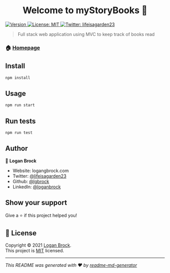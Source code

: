 <h1 align="center">Welcome to myStoryBooks 👋</h1>
<p>
  <a href="https://www.npmjs.com/package/storybooks" target="_blank">
    <img alt="Version" src="https://img.shields.io/npm/v/storybooks.svg">
  </a>
  <a href="https://tlo.mit.edu/learn-about-intellectual-property/software-and-open-source-licensing" target="_blank">
    <img alt="License: MIT" src="https://img.shields.io/badge/License-MIT-yellow.svg" />
  </a>
  <a href="https://twitter.com/lifeisagarden23" target="_blank">
    <img alt="Twitter: lifeisagarden23" src="https://img.shields.io/twitter/follow/lifeisagarden23.svg?style=social" />
  </a>
</p>

> Full stack web application using MVC to keep track of books read

### 🏠 [Homepage](https://github.com/lgbrock/myStoryBooks)

## Install

```sh
npm install
```

## Usage

```sh
npm run start
```

## Run tests

```sh
npm run test
```

## Author

👤 **Logan Brock**

- Website: logangbrock.com
- Twitter: [@lifeisagarden23](https://twitter.com/lifeisagarden23)
- Github: [@lgbrock](https://github.com/lgbrock)
- LinkedIn: [@loganbrock](https://linkedin.com/in/https://www.linkedin.com/in/loganbrock/)

## Show your support

Give a ⭐️ if this project helped you!

## 📝 License

Copyright © 2021 [Logan Brock](https://github.com/lgbrock).<br />
This project is [MIT](https://tlo.mit.edu/learn-about-intellectual-property/software-and-open-source-licensing) licensed.

---

_This README was generated with ❤️ by [readme-md-generator](https://github.com/kefranabg/readme-md-generator)_
